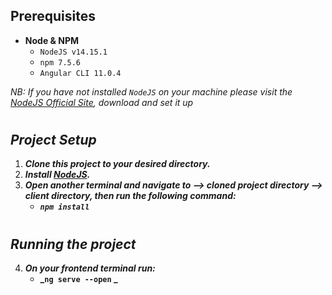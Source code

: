

## **Prerequisites**


- **Node & NPM**
	- `NodeJS v14.15.1`
	- `npm 7.5.6`
	- `Angular CLI 11.0.4`


*NB: If you have not installed `NodeJS` on your machine please visit the [NodeJS Official Site](https://nodejs.org/en/), download and set it up*

#

## ***Project Setup***

1. **_Clone this project to your desired directory._**
2. **_Install [NodeJS](https://nodejs.org/en/)._**
3. **_Open another terminal and navigate to --> cloned project directory --> client directory, then run the following command:_**
	- **_`npm install`_**


#

## ***Running the project***
4. ***On your frontend terminal run:***
   - **_`ng serve --open` _**



#
